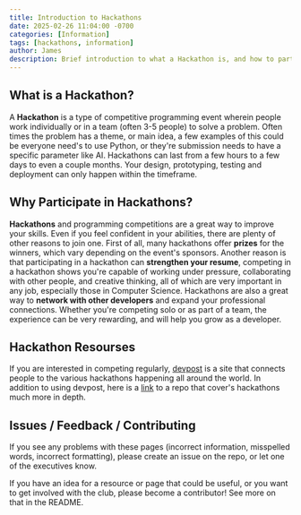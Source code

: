 ```yaml
---
title: Introduction to Hackathons
date: 2025-02-26 11:04:00 -0700
categories: [Information]
tags: [hackathons, information]
author: James
description: Brief introduction to what a Hackathon is, and how to participate.
---
```


## What is a Hackathon?

A **Hackathon** is a type of competitive programming event wherein people work
individually or in a team (often 3-5 people) to solve a problem. Often
times the problem has a theme, or main idea, a few examples of this could
be everyone need's to use Python, or they're submission needs to have a
specific parameter like AI. Hackathons can last from a few hours to a few
days to even a couple months. Your design, prototyping, testing and
deployment can only happen within the timeframe.

## Why Participate in Hackathons?

**Hackathons** and programming competitions are a great way to improve your
skills. Even if you feel confident in your abilities, there are plenty of
other reasons to join one. First of all, many hackathons offer **prizes**
for the winners, which vary depending on the event's sponsors. Another
reason is that participating in a hackathon can **strengthen your resume**,
competing in a hackathon shows you're capable of working under pressure,
collaborating with other people, and creative thinking, all of which are
very important in any job, especially those in Computer Science. Hackathons
are also a great way to **network with other developers** and expand your
professional connections. Whether you're competing solo or as part of a team,
the experience can be very rewarding, and will help you grow as a developer.

## Hackathon Resourses

If you are interested in competing regularly, [devpost](https://devpost.com/hackathons)
is a site that connects people to the various hackathons happening all around
the world. In addition to using devpost, here is a [link](https://github.com/xasos/Hackathon-Resources)
to a repo that cover's hackathons much more in depth.

## Issues / Feedback / Contributing

If you see any problems with these pages (incorrect information, misspelled
words, incorrect formatting), please create an issue on the repo, or let one
of the executives know.

If you have an idea for a resource or page that could be useful, or you want
to get involved with the club, please become a contributor! See more on that
in the README.
